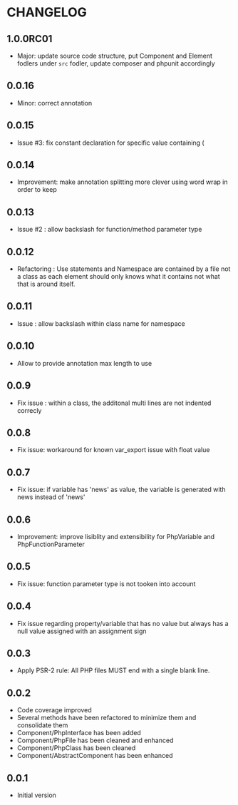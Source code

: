 CHANGELOG
=========

1.0.0RC01
---------
- Major: update source code structure, put Component and Element fodlers under ```src``` fodler, update composer and phpunit accordingly

0.0.16
-----
- Minor: correct annotation

0.0.15
-----
- Issue #3: fix constant declaration for specific value containing (
 
0.0.14
-----
- Improvement: make annotation splitting more clever using word wrap in order to keep 

0.0.13
-----
- Issue #2 : allow backslash for function/method parameter type

0.0.12
-----
- Refactoring : Use statements and Namespace are contained by a file not a class as each element should only knows what it contains not what that is around itself.

0.0.11
-----
- Issue : allow backslash within class name for namespace

0.0.10
-----
- Allow to provide annotation max length to use

0.0.9
-----
- Fix issue : within a class, the additonal multi lines are not indented correcly

0.0.8
-----
- Fix issue: workaround for known var_export issue with float value

0.0.7
-----
- Fix issue: if variable has 'news' as value, the variable is generated with news instead of 'news'

0.0.6
-----
- Improvement: improve lisiblity and extensibility for PhpVariable and PhpFunctionParameter

0.0.5
-----
- Fix issue: function parameter type is not tooken into account

0.0.4
-----
- Fix issue regarding property/variable that has no value but always has a null value assigned with an assignment sign

0.0.3
-----
- Apply PSR-2 rule: All PHP files MUST end with a single blank line.

0.0.2
-----
- Code coverage improved
- Several methods have been refactored to minimize them and consolidate them
- Component/PhpInterface has been added
- Component/PhpFile has been cleaned and enhanced
- Component/PhpClass has been cleaned
- Component/AbstractComponent has been enhanced

0.0.1
-----
- Initial version
